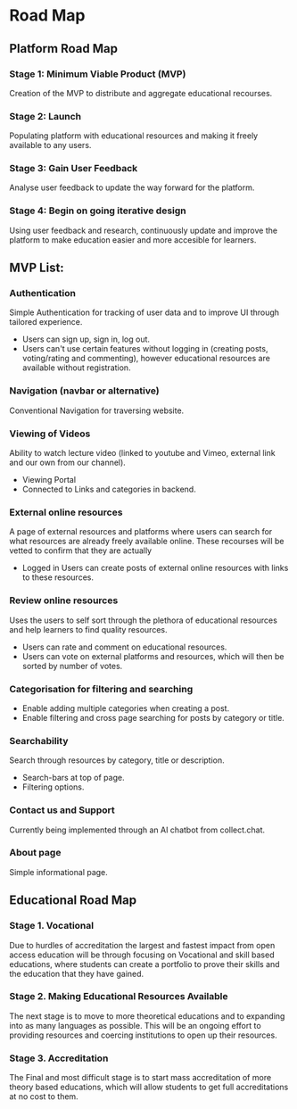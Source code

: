 # Road Map

## Platform Road Map

### Stage 1: Minimum Viable Product \(MVP\)

Creation of the MVP to distribute and aggregate educational recourses.

### Stage 2: Launch

Populating platform with educational resources and making it freely available to any users.

### Stage 3: Gain User Feedback

Analyse user feedback to update the way forward for the platform.

### Stage 4: Begin on going iterative design

Using user feedback and research, continuously update and improve the platform to make education easier and more accesible for learners.

## MVP List:

### Authentication

Simple Authentication for tracking of user data and to improve UI through tailored experience.

* Users can sign up, sign in, log out.
* Users can't use certain features without logging in \(creating posts, voting/rating and commenting\), however educational resources are available without registration.

### Navigation \(navbar or alternative\)

Conventional Navigation for traversing website.

### Viewing of Videos

Ability to watch lecture video \(linked to youtube and Vimeo, external link and our own from our channel\).

* Viewing Portal
* Connected to Links and categories in backend.

### External online resources

A page of external resources and platforms where users can search for what resources are already freely available online. These recourses will be vetted to confirm that they are actually

* Logged in Users can create posts of external online resources with links to these resources.

### Review online resources

Uses the users to self sort through the plethora of educational resources and help learners to find quality resources.

* Users can rate and comment on educational resources.
* Users can vote on external platforms and resources, which will then be sorted by number of votes.

### Categorisation for filtering and searching

* Enable adding multiple categories when creating a post.
* Enable filtering and cross page searching for posts by category or title.

### Searchability

Search through resources by category, title or description.

* Search-bars at top of page.
* Filtering options.

### Contact us and Support

Currently being implemented through an AI chatbot from collect.chat.

### About page

Simple informational page.

## Educational Road Map

### Stage 1. Vocational

Due to hurdles of accreditation the largest and fastest impact from open access education will be through focusing on Vocational and skill based educations, where students can create a portfolio to prove their skills and the education that they have gained.

### Stage 2. Making Educational Resources Available

The next stage is to move to more theoretical educations and to expanding into as many languages as possible. This will be an ongoing effort to providing resources and coercing institutions to open up their resources.

### Stage 3. Accreditation

The Final and most difficult stage is to start mass accreditation of more theory based educations, which will allow students to get full accreditations at no cost to them.

